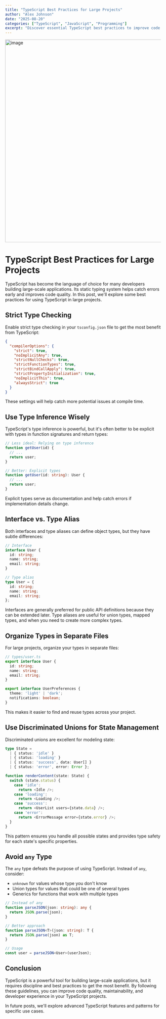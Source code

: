 ```yaml
---
title: "TypeScript Best Practices for Large Projects"
author: "Alex Johnson"
date: "2025-08-20"
categories: ["TypeScript", "JavaScript", "Programming"]
excerpt: "Discover essential TypeScript best practices to improve code quality and maintainability in large-scale projects."
---
```

<img width="1365" height="656" alt="image" src="https://github.com/user-attachments/assets/e76f6ed0-3c84-4f4d-abec-f2ea36def73f" />

# TypeScript Best Practices for Large Projects

TypeScript has become the language of choice for many developers building large-scale applications. Its static typing system helps catch errors early and improves code quality. In this post, we'll explore some best practices for using TypeScript in large projects.

## Strict Type Checking

Enable strict type checking in your `tsconfig.json` file to get the most benefit from TypeScript:

```json
{
  "compilerOptions": {
    "strict": true,
    "noImplicitAny": true,
    "strictNullChecks": true,
    "strictFunctionTypes": true,
    "strictBindCallApply": true,
    "strictPropertyInitialization": true,
    "noImplicitThis": true,
    "alwaysStrict": true
  }
}
```

These settings will help catch more potential issues at compile time.

## Use Type Inference Wisely

TypeScript's type inference is powerful, but it's often better to be explicit with types in function signatures and return types:

```typescript
// Less ideal: Relying on type inference
function getUser(id) {
  // ...
  return user;
}

// Better: Explicit types
function getUser(id: string): User {
  // ...
  return user;
}
```

Explicit types serve as documentation and help catch errors if implementation details change.

## Interface vs. Type Alias

Both interfaces and type aliases can define object types, but they have subtle differences:

```typescript
// Interface
interface User {
  id: string;
  name: string;
  email: string;
}

// Type alias
type User = {
  id: string;
  name: string;
  email: string;
};
```

Interfaces are generally preferred for public API definitions because they can be extended later. Type aliases are useful for union types, mapped types, and when you need to create more complex types.

## Organize Types in Separate Files

For large projects, organize your types in separate files:

```typescript
// types/user.ts
export interface User {
  id: string;
  name: string;
  email: string;
}

export interface UserPreferences {
  theme: 'light' | 'dark';
  notifications: boolean;
}
```

This makes it easier to find and reuse types across your project.

## Use Discriminated Unions for State Management

Discriminated unions are excellent for modeling state:

```typescript
type State = 
  | { status: 'idle' }
  | { status: 'loading' }
  | { status: 'success', data: User[] }
  | { status: 'error', error: Error };

function renderContent(state: State) {
  switch (state.status) {
    case 'idle':
      return <Idle />;
    case 'loading':
      return <Loading />;
    case 'success':
      return <UserList users={state.data} />;
    case 'error':
      return <ErrorMessage error={state.error} />;
  }
}
```

This pattern ensures you handle all possible states and provides type safety for each state's specific properties.

## Avoid `any` Type

The `any` type defeats the purpose of using TypeScript. Instead of `any`, consider:

- `unknown` for values whose type you don't know
- Union types for values that could be one of several types
- Generics for functions that work with multiple types

```typescript
// Instead of any
function parseJSON(json: string): any {
  return JSON.parse(json);
}

// Better approach
function parseJSON<T>(json: string): T {
  return JSON.parse(json) as T;
}

// Usage
const user = parseJSON<User>(userJson);
```

## Conclusion

TypeScript is a powerful tool for building large-scale applications, but it requires discipline and best practices to get the most benefit. By following these guidelines, you can improve code quality, maintainability, and developer experience in your TypeScript projects.

In future posts, we'll explore advanced TypeScript features and patterns for specific use cases.

